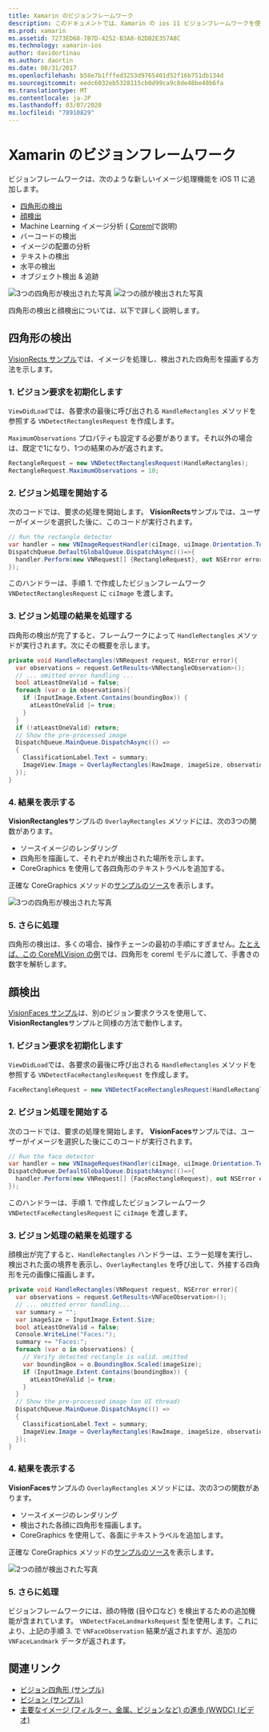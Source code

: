 ```yaml
---
title: Xamarin のビジョンフレームワーク
description: このドキュメントでは、Xamarin の ios 11 ビジョンフレームワークを使用する方法について説明します。 具体的には、四角形の検出と顔検出について説明します。
ms.prod: xamarin
ms.assetid: 7273ED68-7B7D-4252-B3A0-02DB2E357A8C
ms.technology: xamarin-ios
author: davidortinau
ms.author: daortin
ms.date: 08/31/2017
ms.openlocfilehash: b58e7b1fffed3253d9765401d52f16b751db134d
ms.sourcegitcommit: eedc6032eb5328115cb0d99ca9c8de48be40b6fa
ms.translationtype: MT
ms.contentlocale: ja-JP
ms.lasthandoff: 03/07/2020
ms.locfileid: "78910829"
---
```

# <a name="vision-framework-in-xamarinios"></a>Xamarin のビジョンフレームワーク

ビジョンフレームワークは、次のような新しいイメージ処理機能を iOS 11 に追加します。

- [四角形の検出](#rectangles)
- [顔検出](#faces)
- Machine Learning イメージ分析 ( [Coreml](~/ios/platform/introduction-to-ios11/coreml.md)で説明)
- バーコードの検出
- イメージの配置の分析
- テキストの検出
- 水平の検出
- オブジェクト検出 & 追跡

![3つの四角形が検出された写真](vision-images/found-rectangles-tiny.png) ![2つの顔が検出された写真](vision-images/xamarin-home-faces-tiny.png)

四角形の検出と顔検出については、以下で詳しく説明します。

<a name="rectangles" />

## <a name="rectangle-detection"></a>四角形の検出

[VisionRects サンプル](https://docs.microsoft.com/samples/xamarin/ios-samples/ios11-visionrectangles)では、イメージを処理し、検出された四角形を描画する方法を示します。

### <a name="1-initialize-the-vision-request"></a>1. ビジョン要求を初期化します

`ViewDidLoad`では、各要求の最後に呼び出される `HandleRectangles` メソッドを参照する `VNDetectRectanglesRequest` を作成します。

`MaximumObservations` プロパティも設定する必要があります。それ以外の場合は、既定で1になり、1つの結果のみが返されます。

```csharp
RectangleRequest = new VNDetectRectanglesRequest(HandleRectangles);
RectangleRequest.MaximumObservations = 10;
```

### <a name="2-start-the-vision-processing"></a>2. ビジョン処理を開始する

次のコードでは、要求の処理を開始します。 **VisionRects**サンプルでは、ユーザーがイメージを選択した後に、このコードが実行されます。

```csharp
// Run the rectangle detector
var handler = new VNImageRequestHandler(ciImage, uiImage.Orientation.ToCGImagePropertyOrientation(), new VNImageOptions());
DispatchQueue.DefaultGlobalQueue.DispatchAsync(()=>{
  handler.Perform(new VNRequest[] {RectangleRequest}, out NSError error);
});
```

このハンドラーは、手順 1. で作成したビジョンフレームワーク `VNDetectRectanglesRequest` に `ciImage` を渡します。

### <a name="3-handle-the-results-of-vision-processing"></a>3. ビジョン処理の結果を処理する

四角形の検出が完了すると、フレームワークによって `HandleRectangles` メソッドが実行されます。次にその概要を示します。

```csharp
private void HandleRectangles(VNRequest request, NSError error){
  var observations = request.GetResults<VNRectangleObservation>();
  // ... omitted error handling ...
  bool atLeastOneValid = false;
  foreach (var o in observations){
    if (InputImage.Extent.Contains(boundingBox)) {
      atLeastOneValid |= true;
    }
  }
  if (!atLeastOneValid) return;
  // Show the pre-processed image
  DispatchQueue.MainQueue.DispatchAsync(() =>
  {
    ClassificationLabel.Text = summary;
    ImageView.Image = OverlayRectangles(RawImage, imageSize, observations);
  });
}
```

### <a name="4-display-the-results"></a>4. 結果を表示する

**VisionRectangles**サンプルの `OverlayRectangles` メソッドには、次の3つの関数があります。

- ソースイメージのレンダリング
- 四角形を描画して、それぞれが検出された場所を示します。
- CoreGraphics を使用して各四角形のテキストラベルを追加する。

正確な CoreGraphics メソッドの[サンプルのソース](https://docs.microsoft.com/samples/xamarin/ios-samples/ios11-visionrectangles)を表示します。

![3つの四角形が検出された写真](vision-images/found-rectangles-phone-sml.png)

### <a name="5-further-processing"></a>5. さらに処理

四角形の検出は、多くの場合、操作チェーンの最初の手順にすぎません。[たとえば、この CoreMLVision の例](~/ios/platform/introduction-to-ios11/coreml.md#coremlvision)では、四角形を coreml モデルに渡して、手書きの数字を解析します。

<a name="faces" />

## <a name="face-detection"></a>顔検出

[VisionFaces サンプル](https://docs.microsoft.com/samples/xamarin/ios-samples/ios11-visionfaces)は、別のビジョン要求クラスを使用して、 **VisionRectangles**サンプルと同様の方法で動作します。

### <a name="1-initialize-the-vision-request"></a>1. ビジョン要求を初期化します

`ViewDidLoad`では、各要求の最後に呼び出される `HandleRectangles` メソッドを参照する `VNDetectFaceRectanglesRequest` を作成します。

```csharp
FaceRectangleRequest = new VNDetectFaceRectanglesRequest(HandleRectangles);
```

### <a name="2-start-the-vision-processing"></a>2. ビジョン処理を開始する

次のコードでは、要求の処理を開始します。 **VisionFaces**サンプルでは、ユーザーがイメージを選択した後にこのコードが実行されます。

```csharp
// Run the face detector
var handler = new VNImageRequestHandler(ciImage, uiImage.Orientation.ToCGImagePropertyOrientation(), new VNImageOptions());
DispatchQueue.DefaultGlobalQueue.DispatchAsync(()=>{
  handler.Perform(new VNRequest[] {FaceRectangleRequest}, out NSError error);
});
```

このハンドラーは、手順 1. で作成したビジョンフレームワーク `VNDetectFaceRectanglesRequest` に `ciImage` を渡します。

### <a name="3-handle-the-results-of-vision-processing"></a>3. ビジョン処理の結果を処理する

顔検出が完了すると、`HandleRectangles` ハンドラーは、エラー処理を実行し、検出された面の境界を表示し、`OverlayRectangles` を呼び出して、外接する四角形を元の画像に描画します。

```csharp
private void HandleRectangles(VNRequest request, NSError error){
  var observations = request.GetResults<VNFaceObservation>();
  // ... omitted error handling...
  var summary = "";
  var imageSize = InputImage.Extent.Size;
  bool atLeastOneValid = false;
  Console.WriteLine("Faces:");
  summary += "Faces:";
  foreach (var o in observations) {
    // Verify detected rectangle is valid. omitted
    var boundingBox = o.BoundingBox.Scaled(imageSize);
    if (InputImage.Extent.Contains(boundingBox)) {
      atLeastOneValid |= true;
    }
  }
  // Show the pre-processed image (on UI thread)
  DispatchQueue.MainQueue.DispatchAsync(() =>
  {
    ClassificationLabel.Text = summary;
    ImageView.Image = OverlayRectangles(RawImage, imageSize, observations);
  });
}
```

### <a name="4-display-the-results"></a>4. 結果を表示する

**VisionFaces**サンプルの `OverlayRectangles` メソッドには、次の3つの関数があります。

- ソースイメージのレンダリング
- 検出された各顔に四角形を描画します。
- CoreGraphics を使用して、各面にテキストラベルを追加します。

正確な CoreGraphics メソッドの[サンプルのソース](https://docs.microsoft.com/samples/xamarin/ios-samples/ios11-visionfaces)を表示します。

![2つの顔が検出された写真](vision-images/found-faces-phone-sml.png)

### <a name="5-further-processing"></a>5. さらに処理

ビジョンフレームワークには、顔の特徴 (目や口など) を検出するための追加機能が含まれています。 `VNDetectFaceLandmarksRequest` 型を使用します。これにより、上記の手順 3. で `VNFaceObservation` 結果が返されますが、追加の `VNFaceLandmark` データが返されます。

## <a name="related-links"></a>関連リンク

- [ビジョン四角形 (サンプル)](https://docs.microsoft.com/samples/xamarin/ios-samples/ios11-visionrectangles)
- [ビジョン (サンプル)](https://docs.microsoft.com/samples/xamarin/ios-samples/ios11-visionfaces)
- [主要なイメージ (フィルター、金属、ビジョンなど) の進歩 (WWDC) (ビデオ)](https://developer.apple.com/videos/play/wwdc2017/510/)

